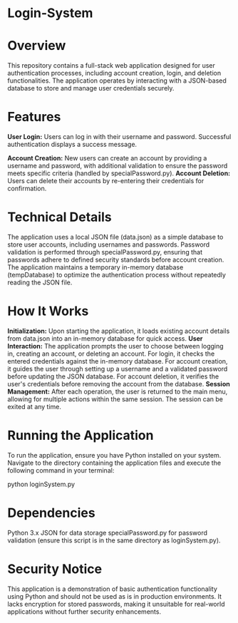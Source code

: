 # Login-System

# Overview
This repository contains a full-stack web application designed for user authentication processes, including account creation, login, and deletion functionalities. The application operates by interacting with a JSON-based database to store and manage user credentials securely.

# Features
**User Login:** Users can log in with their username and password. Successful authentication displays a success message.

**Account Creation:** New users can create an account by providing a username and password, with additional validation to ensure the password meets specific criteria (handled by specialPassword.py).
**Account Deletion:** Users can delete their accounts by re-entering their credentials for confirmation.

# Technical Details
The application uses a local JSON file (data.json) as a simple database to store user accounts, including usernames and passwords.
Password validation is performed through specialPassword.py, ensuring that passwords adhere to defined security standards before account creation.
The application maintains a temporary in-memory database (tempDatabase) to optimize the authentication process without repeatedly reading the JSON file.

# How It Works
**Initialization:** Upon starting the application, it loads existing account details from data.json into an in-memory database for quick access.
**User Interaction:** The application prompts the user to choose between logging in, creating an account, or deleting an account.
For login, it checks the entered credentials against the in-memory database.
For account creation, it guides the user through setting up a username and a validated password before updating the JSON database.
For account deletion, it verifies the user's credentials before removing the account from the database.
**Session Management:** After each operation, the user is returned to the main menu, allowing for multiple actions within the same session. The session can be exited at any time.

# Running the Application
To run the application, ensure you have Python installed on your system. Navigate to the directory containing the application files and execute the following command in your terminal:

python loginSystem.py


# Dependencies
Python 3.x
JSON for data storage
specialPassword.py for password validation (ensure this script is in the same directory as loginSystem.py).

# Security Notice
This application is a demonstration of basic authentication functionality using Python and should not be used as is in production environments. It lacks encryption for stored passwords, making it unsuitable for real-world applications without further security enhancements.
